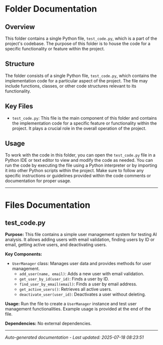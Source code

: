 # Folder Documentation

## Overview
This folder contains a single Python file, `test_code.py`, which is a part of the project's codebase. The purpose of this folder is to house the code for a specific functionality or feature within the project.

## Structure
The folder consists of a single Python file, `test_code.py`, which contains the implementation code for a particular aspect of the project. The file may include functions, classes, or other code structures relevant to its functionality.

## Key Files
- `test_code.py`: This file is the main component of this folder and contains the implementation code for a specific feature or functionality within the project. It plays a crucial role in the overall operation of the project.

## Usage
To work with the code in this folder, you can open the `test_code.py` file in a Python IDE or text editor to view and modify the code as needed. You can run the code by executing the file using a Python interpreter or by importing it into other Python scripts within the project. Make sure to follow any specific instructions or guidelines provided within the code comments or documentation for proper usage.

---

# Files Documentation

## test_code.py

**Purpose:** This file contains a simple user management system for testing AI analysis. It allows adding users with email validation, finding users by ID or email, getting active users, and deactivating users.

**Key Components:**
- `UserManager` class: Manages user data and provides methods for user management.
  - `add_user(name, email)`: Adds a new user with email validation.
  - `get_user_by_id(user_id)`: Finds a user by ID.
  - `find_user_by_email(email)`: Finds a user by email address.
  - `get_active_users()`: Retrieves all active users.
  - `deactivate_user(user_id)`: Deactivates a user without deleting.

**Usage:** Run the file to create a `UserManager` instance and test user management functionalities. Example usage is provided at the end of the file.

**Dependencies:** No external dependencies.

---
*Auto-generated documentation - Last updated: 2025-07-18 08:23:51*
